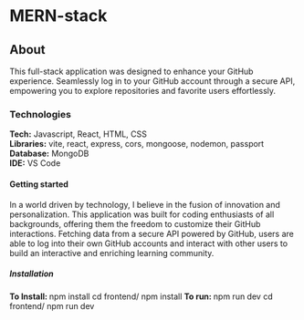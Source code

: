 # MERN-stack

## About
This full-stack application was designed to enhance your GitHub experience. Seamlessly log in to your GitHub account through a secure API, empowering you to explore repositories and favorite users effortlessly.

### Technologies
<b>Tech:</b> Javascript, React, HTML, CSS<br/>
<b>Libraries:</b> vite, react, express, cors, mongoose, nodemon, passport<br/>
<b>Database:</b> MongoDB<br/>
<b>IDE:</b> VS Code

#### Getting started
In a world driven by technology, I believe in the fusion of innovation and personalization. This application was built for coding enthusiasts of all backgrounds, offering them the freedom to customize their GitHub interactions. Fetching data from a secure API powered by GitHub, users are able to log into their own GitHub accounts and interact with other users to build an interactive and enriching learning community.

##### Installation
<b>To Install: </b> npm install  cd frontend/  npm install 
<b> To run: </b> npm run dev  cd frontend/  npm run dev